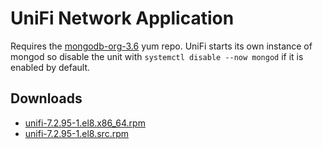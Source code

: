 UniFi Network Application
=========================

Requires the [mongodb-org-3.6](https://docs.mongodb.com/v3.6/tutorial/install-mongodb-on-red-hat/#for-mongodb-3-6) yum repo. UniFi starts its own instance of mongod so disable the unit with `systemctl disable --now mongod` if it is enabled by default.



Downloads
---------

* [unifi-7.2.95-1.el8.x86\_64.rpm](https://file.lily.flowers/rpm/x86_64/unifi-7.2.95-1.el8.x86_64.rpm)
* [unifi-7.2.95-1.el8.src.rpm](https://file.lily.flowers/rpm/src/unifi-7.2.95-1.el8.src.rpm)
